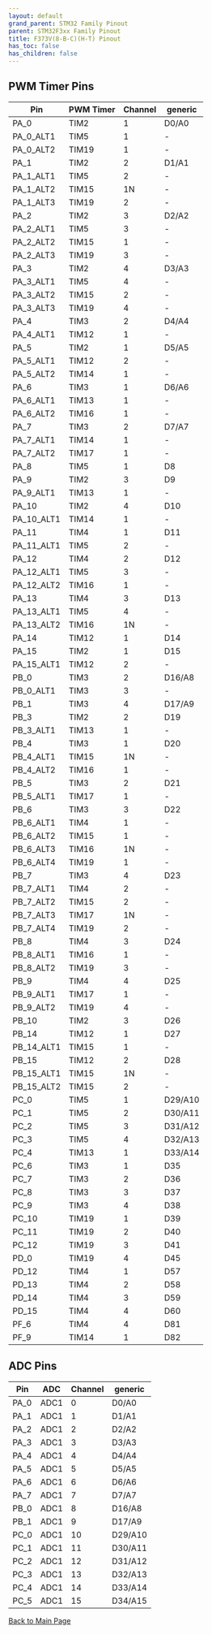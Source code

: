 ```yaml
---
layout: default
grand_parent: STM32 Family Pinout
parent: STM32F3xx Family Pinout
title: F373V(8-B-C)(H-T) Pinout
has_toc: false
has_children: false
---
```


## PWM Timer Pins

| Pin | PWM Timer | Channel | generic |
| --- | --- | --- | --- |
| PA_0 | TIM2 | 1 | D0/A0 |
| PA_0_ALT1 | TIM5 | 1 | - |
| PA_0_ALT2 | TIM19 | 1 | - |
| PA_1 | TIM2 | 2 | D1/A1 |
| PA_1_ALT1 | TIM5 | 2 | - |
| PA_1_ALT2 | TIM15 | 1N | - |
| PA_1_ALT3 | TIM19 | 2 | - |
| PA_2 | TIM2 | 3 | D2/A2 |
| PA_2_ALT1 | TIM5 | 3 | - |
| PA_2_ALT2 | TIM15 | 1 | - |
| PA_2_ALT3 | TIM19 | 3 | - |
| PA_3 | TIM2 | 4 | D3/A3 |
| PA_3_ALT1 | TIM5 | 4 | - |
| PA_3_ALT2 | TIM15 | 2 | - |
| PA_3_ALT3 | TIM19 | 4 | - |
| PA_4 | TIM3 | 2 | D4/A4 |
| PA_4_ALT1 | TIM12 | 1 | - |
| PA_5 | TIM2 | 1 | D5/A5 |
| PA_5_ALT1 | TIM12 | 2 | - |
| PA_5_ALT2 | TIM14 | 1 | - |
| PA_6 | TIM3 | 1 | D6/A6 |
| PA_6_ALT1 | TIM13 | 1 | - |
| PA_6_ALT2 | TIM16 | 1 | - |
| PA_7 | TIM3 | 2 | D7/A7 |
| PA_7_ALT1 | TIM14 | 1 | - |
| PA_7_ALT2 | TIM17 | 1 | - |
| PA_8 | TIM5 | 1 | D8 |
| PA_9 | TIM2 | 3 | D9 |
| PA_9_ALT1 | TIM13 | 1 | - |
| PA_10 | TIM2 | 4 | D10 |
| PA_10_ALT1 | TIM14 | 1 | - |
| PA_11 | TIM4 | 1 | D11 |
| PA_11_ALT1 | TIM5 | 2 | - |
| PA_12 | TIM4 | 2 | D12 |
| PA_12_ALT1 | TIM5 | 3 | - |
| PA_12_ALT2 | TIM16 | 1 | - |
| PA_13 | TIM4 | 3 | D13 |
| PA_13_ALT1 | TIM5 | 4 | - |
| PA_13_ALT2 | TIM16 | 1N | - |
| PA_14 | TIM12 | 1 | D14 |
| PA_15 | TIM2 | 1 | D15 |
| PA_15_ALT1 | TIM12 | 2 | - |
| PB_0 | TIM3 | 2 | D16/A8 |
| PB_0_ALT1 | TIM3 | 3 | - |
| PB_1 | TIM3 | 4 | D17/A9 |
| PB_3 | TIM2 | 2 | D19 |
| PB_3_ALT1 | TIM13 | 1 | - |
| PB_4 | TIM3 | 1 | D20 |
| PB_4_ALT1 | TIM15 | 1N | - |
| PB_4_ALT2 | TIM16 | 1 | - |
| PB_5 | TIM3 | 2 | D21 |
| PB_5_ALT1 | TIM17 | 1 | - |
| PB_6 | TIM3 | 3 | D22 |
| PB_6_ALT1 | TIM4 | 1 | - |
| PB_6_ALT2 | TIM15 | 1 | - |
| PB_6_ALT3 | TIM16 | 1N | - |
| PB_6_ALT4 | TIM19 | 1 | - |
| PB_7 | TIM3 | 4 | D23 |
| PB_7_ALT1 | TIM4 | 2 | - |
| PB_7_ALT2 | TIM15 | 2 | - |
| PB_7_ALT3 | TIM17 | 1N | - |
| PB_7_ALT4 | TIM19 | 2 | - |
| PB_8 | TIM4 | 3 | D24 |
| PB_8_ALT1 | TIM16 | 1 | - |
| PB_8_ALT2 | TIM19 | 3 | - |
| PB_9 | TIM4 | 4 | D25 |
| PB_9_ALT1 | TIM17 | 1 | - |
| PB_9_ALT2 | TIM19 | 4 | - |
| PB_10 | TIM2 | 3 | D26 |
| PB_14 | TIM12 | 1 | D27 |
| PB_14_ALT1 | TIM15 | 1 | - |
| PB_15 | TIM12 | 2 | D28 |
| PB_15_ALT1 | TIM15 | 1N | - |
| PB_15_ALT2 | TIM15 | 2 | - |
| PC_0 | TIM5 | 1 | D29/A10 |
| PC_1 | TIM5 | 2 | D30/A11 |
| PC_2 | TIM5 | 3 | D31/A12 |
| PC_3 | TIM5 | 4 | D32/A13 |
| PC_4 | TIM13 | 1 | D33/A14 |
| PC_6 | TIM3 | 1 | D35 |
| PC_7 | TIM3 | 2 | D36 |
| PC_8 | TIM3 | 3 | D37 |
| PC_9 | TIM3 | 4 | D38 |
| PC_10 | TIM19 | 1 | D39 |
| PC_11 | TIM19 | 2 | D40 |
| PC_12 | TIM19 | 3 | D41 |
| PD_0 | TIM19 | 4 | D45 |
| PD_12 | TIM4 | 1 | D57 |
| PD_13 | TIM4 | 2 | D58 |
| PD_14 | TIM4 | 3 | D59 |
| PD_15 | TIM4 | 4 | D60 |
| PF_6 | TIM4 | 4 | D81 |
| PF_9 | TIM14 | 1 | D82 |


## ADC Pins

| Pin | ADC | Channel | generic |
| --- | --- | --- | --- |
| PA_0 | ADC1 | 0 | D0/A0 |
| PA_1 | ADC1 | 1 | D1/A1 |
| PA_2 | ADC1 | 2 | D2/A2 |
| PA_3 | ADC1 | 3 | D3/A3 |
| PA_4 | ADC1 | 4 | D4/A4 |
| PA_5 | ADC1 | 5 | D5/A5 |
| PA_6 | ADC1 | 6 | D6/A6 |
| PA_7 | ADC1 | 7 | D7/A7 |
| PB_0 | ADC1 | 8 | D16/A8 |
| PB_1 | ADC1 | 9 | D17/A9 |
| PC_0 | ADC1 | 10 | D29/A10 |
| PC_1 | ADC1 | 11 | D30/A11 |
| PC_2 | ADC1 | 12 | D31/A12 |
| PC_3 | ADC1 | 13 | D32/A13 |
| PC_4 | ADC1 | 14 | D33/A14 |
| PC_5 | ADC1 | 15 | D34/A15 |


[Back to Main Page](../../)